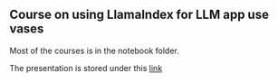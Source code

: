 ## Course on using LlamaIndex for LLM app use vases

Most of the courses is in the notebook folder.

The presentation is stored under this [link](https://docs.google.com/presentation/d/1Q5MaqH74dFr4mbzhYRWFS9m08iueRYMVerp3H1vcvCU/edit#slide=id.gc6f73a04f_0_0)

